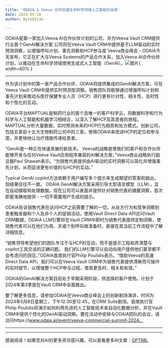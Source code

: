 ```yaml
---
title: 'ODAIA & Veeva 合作加速生命科学领域人工智能的采用'
date: 2024-05-10
author: ByteAILab

---
```


ODAIA是第一家加入Veeva AI合作伙伴计划的公司，并为Veeva Vault CRM提供行业首个GenAI解决方案
公司将在Veeva Vault CRM中提供基于LLM驱动的实时预测洞察，以增强呼叫计划、事先洞察和HCP参与度
Veeva商业峰会 - ODAIA今天宣布，它正在扩大与Veeva Systems的产品合作关系，加入Veeva AI合作伙伴计划，以推动在生命科学领域使用生成式人工智能（GenAI）。![图片](https://ai-techpark.com/wp-content/uploads/2024/05/ODAIA-960x540.jpg){ width=60% }

---
作为该计划中的第一家产品合作伙伴，ODAIA将提供集成的GenAI解决方案，可在Veeva Vault CRM中提供实时预测型洞察。销售团队将能够通过增强呼叫计划和事先计划来推动与医疗保健专业人员（HCP）进行更有针对性、相关性、及时性和个性化的互动。

ODAIA平台MAPTUAL是制药行业的首个且唯一的客户科学云，将数据科学和行为科学与人工智能和机器学习相结合，以深入了解HCP及其患者的旅程。 MAPTUAL分析大量数据，实时预测未来的HCP行为趋势和处方模式。创新公司，包括五家前十五大生物制药公司中的三家，使用ODAIA来改进HCP的定位和参与度，并更快地让治疗措施传递给患者。

“GenAI是一种正在快速发展的新技术。 Veeva的战略是使我们的客户和合作伙伴能够开发与任何Veeva Vault应用程序兼容的AI解决方案，”Veeva商业战略执行副总裁Paul Shawah表示。“为销售代表提供由AI驱动的实时洞察可以简化并增强事先计划，从而促进更有价值的与HCP的互动。”

Typical GenAI copilot方法依赖于用户编写多个提示来生成期望的答案和输出，但结果往往不一致。 ODAIA GenAI解决方案采用引导大型语言模型（LLM），旨在自动摄取和处理数据。现在公司可以表面并提供针对销售代表的摘要洞察，首次即更准确地提供 - 一切不需要用户生成的提示。

ODAIA告诉销售代表在访问HCP之前需要了解的一切，从处方行为和竞争洞察到患者触发器和个人及非个人的促销活动。使用Vault Direct Data API访问Vault CRM数据，ODAIA LLM引擎将在Vault CRM中即时为销售代表提供定制洞察，使销售代表可以在他们为周、天或个别呼叫做准备时，直接在其当前工作流程中了解详细信息。

“销售领导希望他们的团队专注于与HCP的互动，而不是提示工程和弄清楚与copilot工具交谈的正确问题。 我们的LLM引擎可以自动向用户提供他们甚至都不会考虑问的洞见，”ODAIA首席执行官Philip Poulidis表示。“借助Veeva的高速Direct Data API，我们可以在Veeva Vault CRM中为销售代表提供清晰而可操作的实时细节，以增强整个HCP参与过程，使其更及时、相关和有效。”

ODAIA的GenAI解决方案目前处于早期采用阶段，供选择的客户使用。计划于2024年第3季度在Vault CRM中全面推出。

要了解更多信息，请参加ODAIA在Veeva商业峰会上的创新剧场演讲，时间为2024年5月8日星期三，下午12:30至12:45，在CRM Suite剧场。首席执行官Philip Poulidis将演示如何利用先进的人工智能技术来自动化数据分析，并在Vault CRM中提供个性化的GenAI驱动洞察。要在活动中安排与ODAIA团队的会议，请访问https://www.odaia.ai/event/veeva-commercial-summit-2024。

---
---
感谢阅读！如果您对AI的更多资讯感兴趣，可以查看更多AI文章：[GPTNB](https://gptnb.com)。